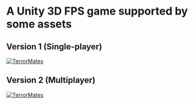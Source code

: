 # A Unity 3D FPS game supported by some assets

## Version 1 (Single-player)
[![TerrorMates](https://thumbs.gfycat.com/LegitimateDiscreteHypacrosaurus-size_restricted.gif)](https://www.youtube.com/watch?v=I7cW_jRIAe4)

## Version 2 (Multiplayer)
[![TerrorMates](https://thumbs.gfycat.com/ExhaustedSpectacularEnglishsetter-size_restricted.gif)](https://www.youtube.com/watch?v=Y3T3AyW5ENc)
